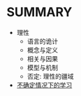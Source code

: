 
# SUMMARY

* 理性
  * 语言的诡计
  * 概念与定义
  * 相关与因果
  * 模型与机制
  * 否定: 理性的疆域
* [不确定情况下的学习](study-under-uncertainty.md)